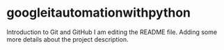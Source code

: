 # googleitautomationwithpython
Introduction to Git and GitHub
I am editing the README file. Adding some more details about the project description.
